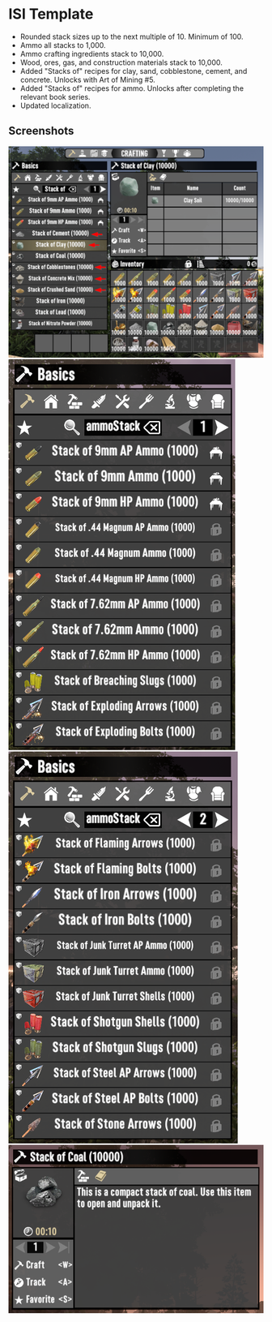 # ISI Template

- Rounded stack sizes up to the next multiple of 10. Minimum of 100.
- Ammo all stacks to 1,000.
- Ammo crafting ingredients stack to 10,000.
- Wood, ores, gas, and construction materials stack to 10,000.
- Added "Stacks of" recipes for clay, sand, cobblestone, cement, and concrete. Unlocks with Art of Mining #5.
- Added "Stacks of" recipes for ammo. Unlocks after completing the relevant book series.
- Updated localization.

## Screenshots

![Added new recipes for construction material stacks](images/construction-stacks.png)
![Added new recipes for construction ammo stacks](images/ammo-stack-1.png)
![Added new recipes for construction ammo stacks](images/ammo-stack-2.png)
![Updated localization to reflect changes from 6k to 10k](images/updated-localization-6k-to-10k.png)
